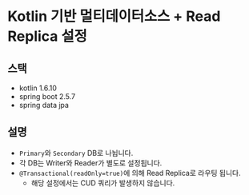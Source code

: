 
# Kotlin 기반 멀티데이터소스 + Read Replica 설정

## 스택 

- kotlin 1.6.10
- spring boot 2.5.7
- spring data jpa


## 설명

- `Primary`와 `Secondary` DB로 나뉩니다.
- 각 DB는 Writer와 Reader가 별도로 설정됩니다.
- `@Transactional(readOnly=true)`에 의해 Read Replica로 라우팅 됩니다.
  - 해당 설정에서는 CUD 쿼리가 발생하지 않습니다.
